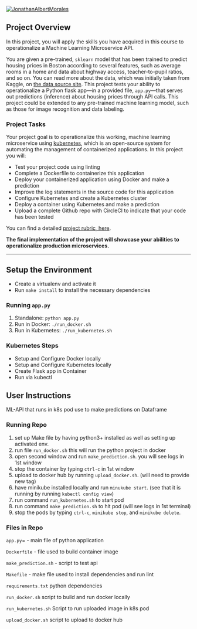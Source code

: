 [![JonathanAlbertMorales](https://circleci.com/gh/JonathanAlbertoMorales/lab-4.svg?style=svg)](https://app.circleci.com/pipelines/github/JonathanAlbertMorales/lab-4)

## Project Overview

In this project, you will apply the skills you have acquired in this course to operationalize a Machine Learning Microservice API. 

You are given a pre-trained, `sklearn` model that has been trained to predict housing prices in Boston according to several features, such as average rooms in a home and data about highway access, teacher-to-pupil ratios, and so on. You can read more about the data, which was initially taken from Kaggle, on [the data source site](https://www.kaggle.com/c/boston-housing). This project tests your ability to operationalize a Python flask app—in a provided file, `app.py`—that serves out predictions (inference) about housing prices through API calls. This project could be extended to any pre-trained machine learning model, such as those for image recognition and data labeling.

### Project Tasks

Your project goal is to operationalize this working, machine learning microservice using [kubernetes](https://kubernetes.io/), which is an open-source system for automating the management of containerized applications. In this project you will:
* Test your project code using linting
* Complete a Dockerfile to containerize this application
* Deploy your containerized application using Docker and make a prediction
* Improve the log statements in the source code for this application
* Configure Kubernetes and create a Kubernetes cluster
* Deploy a container using Kubernetes and make a prediction
* Upload a complete Github repo with CircleCI to indicate that your code has been tested

You can find a detailed [project rubric, here](https://review.udacity.com/#!/rubrics/2576/view).

**The final implementation of the project will showcase your abilities to operationalize production microservices.**

---

## Setup the Environment

* Create a virtualenv and activate it
* Run `make install` to install the necessary dependencies

### Running `app.py`

1. Standalone:  `python app.py`
2. Run in Docker:  `./run_docker.sh`
3. Run in Kubernetes:  `./run_kubernetes.sh`

### Kubernetes Steps

* Setup and Configure Docker locally
* Setup and Configure Kubernetes locally
* Create Flask app in Container
* Run via kubectl

## User Instructions

ML-API that runs in k8s pod use to make predictions on Dataframe

### Running Repo

1. set up Make file by having python3+ installed as well as setting up activated env.
2. run file `run_docker.sh` this will run the python project in docker
3. open second window and run `make_prediction.sh`. you will see logs in 1st window
4. stop the container by typing `ctrl-c` in 1st window
5. upload to docker hub by running `upload_docker.sh`. (will need to provide new tag)
6. have minikube installed locally and run `minukube start`. (see that it is running by running `kubectl config view`)
7. run command `run_kubernetes.sh` to start pod
8. run command `make_prediction.sh` to hit pod (will see logs in 1st terminal)
9. stop the pods by typing  `ctrl-c`, `minikube stop`, and `minikube delete`.

### Files in Repo

`app.py`= - main file of python application

`Dockerfile` - file used to build container image

`make_prediction.sh` - script to test api

`Makefile` - make file used to install dependencies and run lint

`requirements.txt` python dependencies

`run_docker.sh` script to build and run docker locally

`run_kubernetes.sh` Script to run uploaded image in k8s pod

`upload_docker.sh` script to upload to docker hub